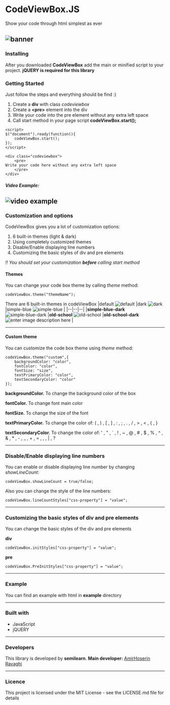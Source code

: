 # CodeViewBox.JS
Show your code through html simplest as ever

![banner](https://akasoft.ir/semilearn/libraries/codeViewBox/cvb.png)
---
### Installing
After you downloaded **CodeViewBox** add the main or minified script to your project.
**jQUERY is required for this library**

### Getting Started
Just follow the steps and everything should be find :)
1. Create a **div** with class *codeviewbox*
2. Create a **&lt;pre&gt;** element into the div
3. Write your code into the pre element without any extra left space
4. Call start method in your page script **codeViewBox.start();**
```
<script>
$("document").ready(function(){
	codeViewBox.start();
});
</script>

<div class="codeviewbox">
	<pre>
Write your code here without any extra left space
	</pre>
</div>
```

##### Video Example:
![video example](https://akasoft.ir/semilearn/libraries/codeViewBox/preview.gif)
---
### Customization and options
CodeViewBox gives you a lot of customization options:
1. 6 built-in themes (light & dark)
2. Using completely customized themes
3. Disable/Enable displaying line numbers
4. Customizing the basic styles of div and pre elements

*!! You should set your customization **before** calling start method*

#### Themes
You can change your code box theme by calling *theme* method:
```
codeViewBox.theme("themeName");
```

There are 6 built-in themes in codeViewBox
|default ![default](https://akasoft.ir/semilearn/libraries/codeViewBox/default.png)  |dark ![dark](https://akasoft.ir/semilearn/libraries/codeViewBox/dark.png) |simple-blue ![simple-blue](https://akasoft.ir/semilearn/libraries/codeViewBox/simple-blue.png)  |
|--|--|--|
|**simple-blue-dark** ![simple-blue-dark](https://akasoft.ir/semilearn/libraries/codeViewBox/simple-blue-dark.png)  |**old-school** ![old-school](https://akasoft.ir/semilearn/libraries/codeViewBox/old-school.png)  |**old-school-dark** ![enter image description here](https://akasoft.ir/semilearn/libraries/codeViewBox/old-school-dark.png)  |

---
#### Custom theme
You can customize the code box theme using *theme* method:
```
codeViewBox.theme("custom",{
	backgroundColor: "color",
	fontColor: "color",
	fontSize: "size",
	textPrimaryColor: "color",
	textSecondaryColor: "color"
});
```
**backgroundColor.**
To change the background color of the box

**fontColor.**
To change font main color

**fontSize.**
To change the size of the font

**textPrimaryColor.**
To change the color of:
( ,  ) ,  [ ,  ] ,  : ,  ; ,  .  ,  / ,  > ,  < ,  { ,   } 

**textSecondaryColor.**
To change the color of:
' ,  " ,  ` ,  ! ,  ~ ,  @ ,  # ,  $ ,  % ,  ^ ,  & ,  * ,  - ,  _ ,  + ,  = ,  , ,   | ,   ?

---
### Disable/Enable displaying line numbers
You can enable or disable displaying line number by changing *showLineCount*:
```
codeViewBox.showLineCount = true/false;
```
Also you can change the style of the line numbers:
```
codeViewBox.lineCountStyles["css-property"] = "value";
```

---
### Customizing the basic styles of div and pre elements
You can change the basic styles of the div and pre elements

**div**
```
codeViewBox.initStyles["css-property"] = "value";
```
**pre**
```
codeViewBox.PreInitStyles["css-property"] = "value";
```

---
### Example
You can find an example with html in **example** directory

---
### Built with
- JavaScript
- jQUERY
---
### Developers
This library is developed by **semilearn**.
**Main developer:** [AmirHoserin Ravaghi](https://github.com/amirhravaghi)

---
### Licence
This project is licensed under the MIT License - see the LICENSE.md file for details
